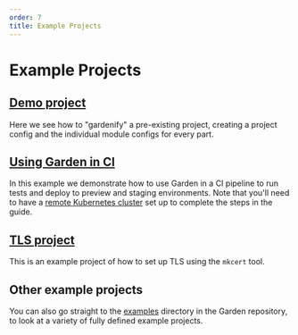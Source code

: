 ```yaml
---
order: 7
title: Example Projects
---
```

# Example Projects

## [Demo project](./demo-project.md)

Here we see how to "gardenify" a pre-existing project, creating a project config and the individual module configs for every part.

## [Using Garden in CI](./using-garden-in-ci.md)

In this example we demonstrate how to use Garden in a CI pipeline to run tests and deploy to preview and staging environments. Note that you'll need to have a [remote Kubernetes cluster](../guides/remote-kubernetes.md) set up to complete the steps in the guide.

## [TLS project](./tls-project.md)

This is an example project of how to set up TLS using the `mkcert` tool.

## Other example projects

You can also go straight to the [examples](https://github.com/garden-io/garden/tree/v0.11.9/examples) directory in the
Garden repository, to look at a variety of fully defined example projects.

